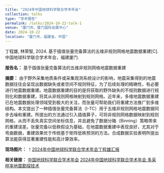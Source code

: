 ```yaml
---
title: "2024年中国地球科学联合学术年会"
collection: talks
type: "学术报告"
permalink: /talks/2024-10-22-talk-1
venue: "厦门市，厦门国际会展中心"
date: 2024-10-22
location: "厦门市，福建省，中国"
---
```


丁程雄, 林荣智, 2024. 基于插值张量完备算法的五维非规则网格地震数据重建[C]. 中国地球科学联合学术年会，福建厦门.

**报告名：** 基于插值张量完备算法的五维非规则网格地震数据重建

**摘要：** 由于野外采集地质条件或采集观测系统设计的影响，地震采集得到的地震数据往往会呈现出数据缺失或者空间不规则特征，为了后续处理的精确性，有必要进行地震数据重建。地震数据重建的目的是将获取的野外缺失的不规则数据进行规则化和数据重建，将其从非规则网格映射到规则网格。近年来，多维地震数据重建已在地震数据处理领域受到极大的关注，而张量可帮助我们将重建方法推广到多维结构。本文提出了一种插值张量完备算法（I-TC）用于五维非规则网格地震数据同步去噪和重建。所提出的方法通过引入插值算子，可将非规则网格数据映射到规则网格，从而不丢失真实空间坐标信息，并且避免了数据分箱（Binning）策略带来的重建误差。张量完备以低秩假设为基础，在地震数据重建中表现良好，尤其对于弯曲数据，重建效果优于传统基于矩阵低秩预测的方法。合成数据实验表明所提出算法能获得显著重建性能和高计算效率。

**现场图片：** ！[2024年中国地球科学联合学术年会丁程雄汇报](images/2024CGU.jpg)

**相关链接：** [中国地球科学联合学术年会](https://www.cgu.org.cn/)  [2024年中国地球科学联合学术年会 多采样率地震勘探技术](https://www.cgu.org.cn/cugs/?q=node/109&subject=44&list=10#date3zt)
